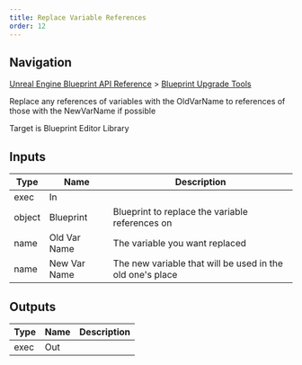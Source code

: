 ```yaml
---
title: Replace Variable References
order: 12
---
```

## Navigation

[Unreal Engine Blueprint API Reference](https://dev.epicgames.com/documentation/en-us/unreal-engine/BlueprintAPI) > [Blueprint Upgrade Tools](https://dev.epicgames.com/documentation/en-us/unreal-engine/BlueprintAPI/BlueprintUpgradeTools)

Replace any references of variables with the OldVarName to references of those with the NewVarName if possible

Target is Blueprint Editor Library

## Inputs

| Type | Name | Description |
| --- | --- | --- |
| exec | In |  |
| object | Blueprint | Blueprint to replace the variable references on |
| name | Old Var Name | The variable you want replaced |
| name | New Var Name | The new variable that will be used in the old one's place |

## Outputs

| Type | Name | Description |
| --- | --- | --- |
| exec | Out |  |
